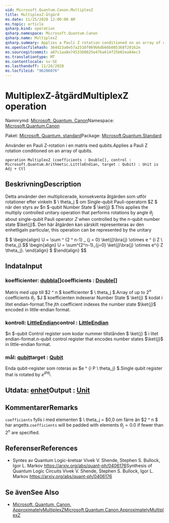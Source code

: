 ```yaml
---
uid: Microsoft.Quantum.Canon.MultiplexZ
title: MultiplexZ-åtgärd
ms.date: 11/25/2020 12:00:00 AM
ms.topic: article
qsharp.kind: operation
qsharp.namespace: Microsoft.Quantum.Canon
qsharp.name: MultiplexZ
qsharp.summary: Applies a Pauli Z rotation conditioned on an array of qubits.
ms.openlocfilehash: 364d23a0e57a2510f069b6db66b085368f20162e
ms.sourcegitcommit: a87c1aa8e7453360025e47ba614f25b02ea84ec3
ms.translationtype: MT
ms.contentlocale: sv-SE
ms.lasthandoff: 11/26/2020
ms.locfileid: "96206076"
---
```

# <a name="multiplexz-operation"></a><span data-ttu-id="7b26d-102">MultiplexZ-åtgärd</span><span class="sxs-lookup"><span data-stu-id="7b26d-102">MultiplexZ operation</span></span>

<span data-ttu-id="7b26d-103">Namnrymd: [Microsoft. Quantum. Canon](xref:Microsoft.Quantum.Canon)</span><span class="sxs-lookup"><span data-stu-id="7b26d-103">Namespace: [Microsoft.Quantum.Canon](xref:Microsoft.Quantum.Canon)</span></span>

<span data-ttu-id="7b26d-104">Paket: [Microsoft. Quantum. standard](https://nuget.org/packages/Microsoft.Quantum.Standard)</span><span class="sxs-lookup"><span data-stu-id="7b26d-104">Package: [Microsoft.Quantum.Standard](https://nuget.org/packages/Microsoft.Quantum.Standard)</span></span>


<span data-ttu-id="7b26d-105">Använder en Pauli Z-rotation i en matris med qubits.</span><span class="sxs-lookup"><span data-stu-id="7b26d-105">Applies a Pauli Z rotation conditioned on an array of qubits.</span></span>

```qsharp
operation MultiplexZ (coefficients : Double[], control : Microsoft.Quantum.Arithmetic.LittleEndian, target : Qubit) : Unit is Adj + Ctl
```


## <a name="description"></a><span data-ttu-id="7b26d-106">Beskrivning</span><span class="sxs-lookup"><span data-stu-id="7b26d-106">Description</span></span>

<span data-ttu-id="7b26d-107">Detta använder den multiplicerade, konsekventa åtgärden som utför rotationer efter vinkeln $ \ theta_j $ om Single-qubit Pauli-operatorn $Z $ när den styrs av $n $-qubit Number State $ \ket{j} $.</span><span class="sxs-lookup"><span data-stu-id="7b26d-107">This applies the multiply controlled unitary operation that performs rotations by angle $\theta_j$ about single-qubit Pauli operator $Z$ when controlled by the $n$-qubit number state $\ket{j}$.</span></span>
<span data-ttu-id="7b26d-108">Den här åtgärden kan särskilt representeras av den enhetliga</span><span class="sxs-lookup"><span data-stu-id="7b26d-108">In particular, this operation can be represented by the unitary</span></span>

<span data-ttu-id="7b26d-109">$ $ \begin{align} U = \sum ^ {2 ^ n-1} _ {j = 0} \ket{j}\bra{j} \otimes e ^ {i Z \ theta_j}.</span><span class="sxs-lookup"><span data-stu-id="7b26d-109">$$ \begin{align} U = \sum^{2^n-1}_{j=0} \ket{j}\bra{j} \otimes e^{i Z \theta_j}.</span></span>
<span data-ttu-id="7b26d-110">\end{align} $ $</span><span class="sxs-lookup"><span data-stu-id="7b26d-110">\end{align} $$</span></span>

## <a name="input"></a><span data-ttu-id="7b26d-111">Indata</span><span class="sxs-lookup"><span data-stu-id="7b26d-111">Input</span></span>

### <a name="coefficients--double"></a><span data-ttu-id="7b26d-112">koefficienter: [dubbla](xref:microsoft.quantum.lang-ref.double)[]</span><span class="sxs-lookup"><span data-stu-id="7b26d-112">coefficients : [Double](xref:microsoft.quantum.lang-ref.double)[]</span></span>

<span data-ttu-id="7b26d-113">Matris med upp till $2 ^ n $ koefficienter $ \ theta_j $.</span><span class="sxs-lookup"><span data-stu-id="7b26d-113">Array of up to $2^n$ coefficients $\theta_j$.</span></span> <span data-ttu-id="7b26d-114">$J $ koefficienten indexerar Number State $ \ket{j} $ kodat i litet endian-format.</span><span class="sxs-lookup"><span data-stu-id="7b26d-114">The $j$th coefficient indexes the number state $\ket{j}$ encoded in little-endian format.</span></span>


### <a name="control--littleendian"></a><span data-ttu-id="7b26d-115">kontroll: [LittleEndian](xref:Microsoft.Quantum.Arithmetic.LittleEndian)</span><span class="sxs-lookup"><span data-stu-id="7b26d-115">control : [LittleEndian](xref:Microsoft.Quantum.Arithmetic.LittleEndian)</span></span>

<span data-ttu-id="7b26d-116">$n $-qubit Control register som kodar nummer tillstånden $ \ket{j} $ i litet endian-format.</span><span class="sxs-lookup"><span data-stu-id="7b26d-116">$n$-qubit control register that encodes number states $\ket{j}$ in little-endian format.</span></span>


### <a name="target--qubit"></a><span data-ttu-id="7b26d-117">mål: [qubit](xref:microsoft.quantum.lang-ref.qubit)</span><span class="sxs-lookup"><span data-stu-id="7b26d-117">target : [Qubit](xref:microsoft.quantum.lang-ref.qubit)</span></span>

<span data-ttu-id="7b26d-118">Enda qubit-register som roteras av $e ^ {i P \ theta_j} $.</span><span class="sxs-lookup"><span data-stu-id="7b26d-118">Single qubit register that is rotated by $e^{i P \theta_j}$.</span></span>



## <a name="output--unit"></a><span data-ttu-id="7b26d-119">Utdata: [enhet](xref:microsoft.quantum.lang-ref.unit)</span><span class="sxs-lookup"><span data-stu-id="7b26d-119">Output : [Unit](xref:microsoft.quantum.lang-ref.unit)</span></span>



## <a name="remarks"></a><span data-ttu-id="7b26d-120">Kommentarer</span><span class="sxs-lookup"><span data-stu-id="7b26d-120">Remarks</span></span>

<span data-ttu-id="7b26d-121">`coefficients` fylls i med elementen $ \ theta_j = $0,0 om färre än $2 ^ n $ har angetts.</span><span class="sxs-lookup"><span data-stu-id="7b26d-121">`coefficients` will be padded with elements $\theta_j = 0.0$ if fewer than $2^n$ are specified.</span></span>

## <a name="references"></a><span data-ttu-id="7b26d-122">Referenser</span><span class="sxs-lookup"><span data-stu-id="7b26d-122">References</span></span>

- <span data-ttu-id="7b26d-123">Syntes av Quantum Logic-kretsar Vivek V. Shende, Stephen S. Bullock, Igor L. Markov https://arxiv.org/abs/quant-ph/0406176</span><span class="sxs-lookup"><span data-stu-id="7b26d-123">Synthesis of Quantum Logic Circuits Vivek V. Shende, Stephen S. Bullock, Igor L. Markov https://arxiv.org/abs/quant-ph/0406176</span></span>

## <a name="see-also"></a><span data-ttu-id="7b26d-124">Se även</span><span class="sxs-lookup"><span data-stu-id="7b26d-124">See Also</span></span>

- [<span data-ttu-id="7b26d-125">Microsoft. Quantum. Canon. ApproximatelyMultiplexZ</span><span class="sxs-lookup"><span data-stu-id="7b26d-125">Microsoft.Quantum.Canon.ApproximatelyMultiplexZ</span></span>](xref:Microsoft.Quantum.Canon.ApproximatelyMultiplexZ)